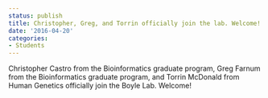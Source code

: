 ```yaml
---
status: publish
title: Christopher, Greg, and Torrin officially join the lab. Welcome!
date: '2016-04-20'
categories:
- Students
---
```


Christopher Castro from the Bioinformatics graduate program, Greg Farnum from the Bioinformatics graduate program, and Torrin McDonald from Human Genetics officially join the Boyle Lab. Welcome!
